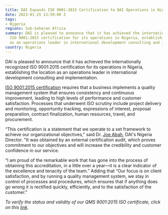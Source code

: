 ```yaml
---
title: DAI Expands ISO 9001:2015 Certification to DAI Operations in Nigeria
date: 2023-01-25 13:59:00 Z
tags:
- Nigeria
regions: Sub-Saharan Africa
summary: DAI is pleased to announce that it has achieved the internationally recognized
  ISO 9001:2015 certification for its operations in Nigeria, establishing the location
  as an operations leader in international development consulting and implementation.
country: Nigeria
---
```


DAI is pleased to announce that it has achieved the internationally recognized ISO 9001:2015 certification for its operations in Nigeria, establishing the location as an operations leader in international development consulting and implementation.

[ISO 9001:2015 certification](https://www.iso.org/standard/62085.html) requires that a business implements a quality management system that ensures consistency and continuous improvement, leading to high levels of performance and customer satisfaction. Processes that underwent ISO scrutiny include project delivery and monitoring, opportunity tracking, expressions of interest, proposal preparation, contract finalization, human resources, travel, and procurement.

“This certification is a statement that we operate to a set framework to achieve our organizational objectives," said Dr. [Joe Abah](https://www.dai.com/who-we-are/our-team/joe-abah), DAI's Nigeria Director. "It was obtained by an external certification audit, which proves commitment to our objectives and will increase the credibility and customer confidence in our service.

“I am proud of the remarkable work that has gone into the process of obtaining this accreditation, in a little over a year—it is a clear indicator of the excellence and tenacity of the team.” Adding that “Our focus is on client satisfaction, and by running a quality management system, we stay in control of processes and procedures, which ensures that if anything does go wrong it is rectified quickly, efficiently, and to the satisfaction of the customer."

*To verify the status and validity of our QMS 9001:2015 ISO certificate, click on this [link](https://www.iafcertsearch.org/certified-entity/c7180671-fcf4-5b25-8792-f7e7251292fd).*